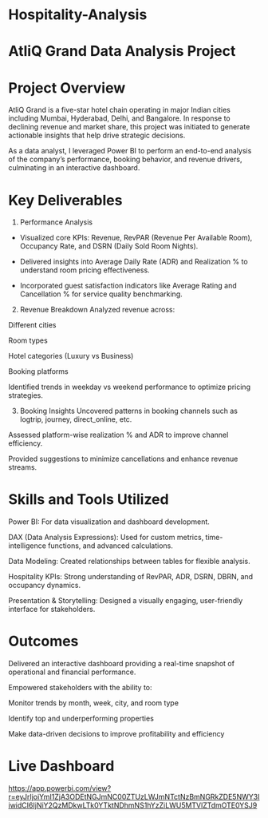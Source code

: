 # Hospitality-Analysis
# AtliQ Grand Data Analysis Project
# Project Overview
AtliQ Grand is a five-star hotel chain operating in major Indian cities including Mumbai, Hyderabad, Delhi, and Bangalore. In response to declining revenue and market share, this project was initiated to generate actionable insights that help drive strategic decisions.

As a data analyst, I leveraged Power BI to perform an end-to-end analysis of the company’s performance, booking behavior, and revenue drivers, culminating in an interactive dashboard.
# Key Deliverables
1. Performance Analysis
* Visualized core KPIs: Revenue, RevPAR (Revenue Per Available Room), Occupancy Rate, and DSRN (Daily Sold Room Nights).

* Delivered insights into Average Daily Rate (ADR) and Realization % to understand room pricing effectiveness.

* Incorporated guest satisfaction indicators like Average Rating and Cancellation % for service quality benchmarking.

2. Revenue Breakdown
Analyzed revenue across:

Different cities

Room types

Hotel categories (Luxury vs Business)

Booking platforms

Identified trends in weekday vs weekend performance to optimize pricing strategies.

3. Booking Insights
Uncovered patterns in booking channels such as logtrip, journey, direct_online, etc.

Assessed platform-wise realization % and ADR to improve channel efficiency.

Provided suggestions to minimize cancellations and enhance revenue streams.


# Skills and Tools Utilized
Power BI: For data visualization and dashboard development.

DAX (Data Analysis Expressions): Used for custom metrics, time-intelligence functions, and advanced calculations.

Data Modeling: Created relationships between tables for flexible analysis.

Hospitality KPIs: Strong understanding of RevPAR, ADR, DSRN, DBRN, and occupancy dynamics.

Presentation & Storytelling: Designed a visually engaging, user-friendly interface for stakeholders.

# Outcomes
Delivered an interactive dashboard providing a real-time snapshot of operational and financial performance.

Empowered stakeholders with the ability to:

Monitor trends by month, week, city, and room type

Identify top and underperforming properties

Make data-driven decisions to improve profitability and efficiency


# Live Dashboard
https://app.powerbi.com/view?r=eyJrIjoiYmI1ZjA3ODEtNGJmNC00ZTUzLWJmNTctNzBmNGRkZDE5NWY3IiwidCI6IjNiY2QzMDkwLTk0YTktNDhmNS1hYzZiLWU5MTVlZTdmOTE0YSJ9

